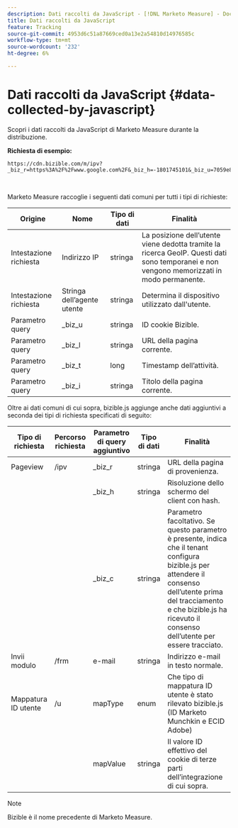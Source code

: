 ```yaml
---
description: Dati raccolti da JavaScript - [!DNL Marketo Measure] - Documentazione del prodotto
title: Dati raccolti da JavaScript
feature: Tracking
source-git-commit: 4953d6c51a87669ced0a13e2a54810d14976585c
workflow-type: tm+mt
source-wordcount: '232'
ht-degree: 6%

---
```


# Dati raccolti da JavaScript {#data-collected-by-javascript}

Scopri i dati raccolti da JavaScript di Marketo Measure durante la distribuzione.

**Richiesta di esempio:**

```
https://cdn.bizible.com/m/ipv?_biz_r=https%3A%2F%2Fwww.google.com%2F&_biz_h=-1801745101&_biz_u=7059e81415f34f7bbaf40fe32fdcba21&_biz_s=8cbeed&_biz_l=https%3A%2F%2Fwww.zendesk.com%2Fservice%2F&_biz_t=1676483822155&_biz_i=Customer%20service%20software%20for%20the%20best%20customer%20experiences%20%7C%20Zendesk&_biz_n=0&rnd=235938&cdn_o=a&_biz_z=1676483822155
```

<br>

Marketo Measure raccoglie i seguenti dati comuni per tutti i tipi di richieste:

<table>
<thead>
  <tr>
    <th>Origine</th>
    <th>Nome</th>
    <th>Tipo di dati</th>
    <th>Finalità</th>
  </tr>
</thead>
<tbody>
  <tr>
    <td>Intestazione richiesta</td>
    <td>Indirizzo IP</td>
    <td>stringa</td>
    <td>La posizione dell’utente viene dedotta tramite la ricerca GeoIP. Questi dati sono temporanei e non vengono memorizzati in modo permanente.</td>
  </tr>
  <tr>
    <td>Intestazione richiesta</td>
    <td>Stringa dell’agente utente</td>
    <td>stringa</td>
    <td>Determina il dispositivo utilizzato dall'utente.</td>
  </tr>
  <tr>
    <td>Parametro query</td>
    <td>_biz_u</td>
    <td>stringa</td>
    <td>ID cookie Bizible.</td>
  </tr>
  <tr>
    <td>Parametro query</td>
    <td>_biz_l</td>
    <td>stringa</td>
    <td>URL della pagina corrente.</td>
  </tr>
  <tr>
    <td>Parametro query</td>
    <td>_biz_t</td>
    <td>long</td>
    <td>Timestamp dell’attività.</td>
  </tr>
  <tr>
    <td>Parametro query</td>
    <td>_biz_i</td>
    <td>stringa</td>
    <td>Titolo della pagina corrente.</td>
  </tr>
</tbody>
</table>

Oltre ai dati comuni di cui sopra, bizible.js aggiunge anche dati aggiuntivi a seconda dei tipi di richiesta specificati di seguito:

<table>
<thead>
  <tr>
    <th>Tipo di richiesta</th>
    <th>Percorso richiesta</th>
    <th>Parametro di query aggiuntivo</th>
    <th>Tipo di dati</th>
    <th>Finalità</th>
  </tr>
</thead>
<tbody>
  <tr>
    <td>Pageview</td>
    <td>/ipv</td>
    <td>_biz_r</td>
    <td>stringa</td>
    <td>URL della pagina di provenienza.</td>
  </tr>
  <tr>
    <td></td>
    <td></td>
    <td>_biz_h</td>
    <td>stringa</td>
    <td>Risoluzione dello schermo del client con hash.</td>
  </tr>
  <tr>
    <td></td>
    <td></td>
    <td>_biz_c</td>
    <td>stringa</td>
    <td>Parametro facoltativo. Se questo parametro è presente, indica che il tenant configura bizible.js per attendere il consenso dell’utente prima del tracciamento e che bizible.js ha ricevuto il consenso dell’utente per essere tracciato.</td>
  </tr>
  <tr>
    <td>Invii modulo</td>
    <td>/frm</td>
    <td>e-mail</td>
    <td>stringa</td>
    <td>Indirizzo e-mail in testo normale.</td>
  </tr>
  <tr>
    <td>Mappatura ID utente</td>
    <td>/u</td>
    <td>mapType</td>
    <td>enum</td>
    <td>Che tipo di mappatura ID utente è stato rilevato bizible.js (ID Marketo Munchkin e ECID Adobe)</td>
  </tr>
  <tr>
    <td></td>
    <td></td>
    <td>mapValue</td>
    <td>stringa</td>
    <td>Il valore ID effettivo del cookie di terze parti dell’integrazione di cui sopra.</td>
  </tr>
</tbody>
</table>

>[!NOTE]
>
>Bizible è il nome precedente di Marketo Measure.

